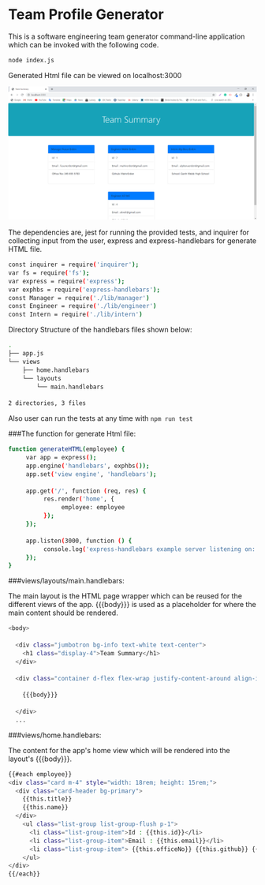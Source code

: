 # Team Profile Generator
This is a software engineering team generator command-line application which can be invoked with the following code. 

```sh
node index.js
```

Generated Html file can be viewed on localhost:3000

![Alt Text](./Assets/Screen.png)



The dependencies are, jest for running the provided tests, and inquirer for collecting input from the user, express and express-handlebars for generate HTML file. 

```sh
const inquirer = require('inquirer');
var fs = require('fs');
var express = require('express');
var exphbs = require('express-handlebars');
const Manager = require('./lib/manager')
const Engineer = require('./lib/engineer')
const Intern = require('./lib/intern')
```

Directory Structure of the handlebars files shown below:

```sh
.
├── app.js
└── views
    ├── home.handlebars
    └── layouts
        └── main.handlebars

2 directories, 3 files
```

Also user can run the tests at any time with `npm run test`


###The function for generate Html file:
```sh
function generateHTML(employee) {
     var app = express();
     app.engine('handlebars', exphbs());
     app.set('view engine', 'handlebars');

     app.get('/', function (req, res) {
          res.render('home', {
               employee: employee
          });
     });

     app.listen(3000, function () {
          console.log('express-handlebars example server listening on: 3000');
     });
}
```


###views/layouts/main.handlebars:

The main layout is the HTML page wrapper which can be reused for the different views of the app. {{{body}}} is used as a placeholder for where the main content should be rendered.

```sh
<body>

  <div class="jumbotron bg-info text-white text-center">
    <h1 class="display-4">Team Summary</h1>
  </div>

  <div class="container d-flex flex-wrap justify-content-around align-items-start">

    {{{body}}}

  </div>
  ...
```

###views/home.handlebars:

The content for the app's home view which will be rendered into the layout's {{{body}}}.

```sh
{{#each employee}}
<div class="card m-4" style="width: 18rem; height: 15rem;">
  <div class="card-header bg-primary">
    {{this.title}}
    {{this.name}}
  </div>
    <ul class="list-group list-group-flush p-1">
      <li class="list-group-item">Id : {{this.id}}</li>
      <li class="list-group-item">Email : {{this.email}}</li>
      <li class="list-group-item"> {{this.officeNo}} {{this.github}} {{this.schoolName}} </li>
    </ul>
</div>
{{/each}}
```